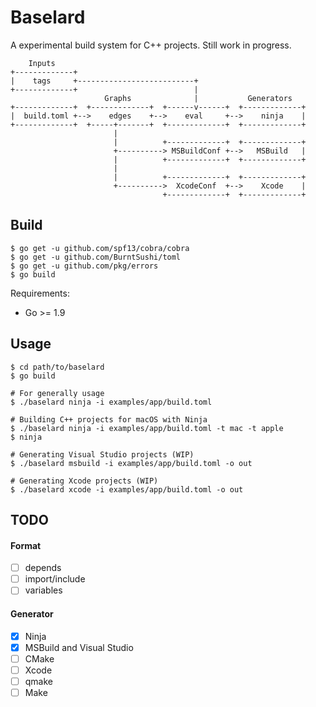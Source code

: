 # Baselard

A experimental build system for C++ projects. Still work in progress.

```
    Inputs
+-------------+
|    tags     +--------------------------+
+-------------+                          |
                     Graphs              |           Generators
+-------------+  +-------------+  +------v------+  +-------------+
|  build.toml +-->    edges    +-->    eval     +-->    ninja    |
+-------------+  +-----+-------+  +-------------+  +-------------+
                       |
                       |          +-------------+  +-------------+
                       +----------> MSBuildConf +-->   MSBuild   |
                       |          +-------------+  +-------------+
                       |
                       |          +-------------+  +-------------+
                       +---------->  XcodeConf  +-->    Xcode    |
                                  +-------------+  +-------------+

```

## Build

```shell
$ go get -u github.com/spf13/cobra/cobra
$ go get -u github.com/BurntSushi/toml
$ go get -u github.com/pkg/errors
$ go build
```

Requirements:

- Go >= 1.9

## Usage

```shell
$ cd path/to/baselard
$ go build

# For generally usage
$ ./baselard ninja -i examples/app/build.toml

# Building C++ projects for macOS with Ninja
$ ./baselard ninja -i examples/app/build.toml -t mac -t apple
$ ninja

# Generating Visual Studio projects (WIP)
$ ./baselard msbuild -i examples/app/build.toml -o out

# Generating Xcode projects (WIP)
$ ./baselard xcode -i examples/app/build.toml -o out
```

## TODO

#### Format

- [ ] depends
- [ ] import/include
- [ ] variables

#### Generator

- [x] Ninja
- [x] MSBuild and Visual Studio
- [ ] CMake
- [ ] Xcode
- [ ] qmake
- [ ] Make
